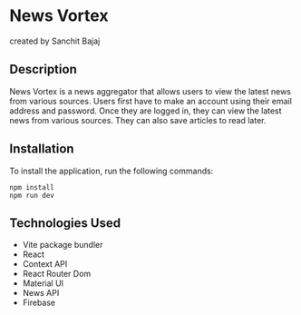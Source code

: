 # News Vortex

created by Sanchit Bajaj

## Description

News Vortex is a news aggregator that allows users to view the latest news from various sources. Users first have to make an account using their email address and password. Once they are logged in, they can view the latest news from various sources. They can also save articles to read later.

## Installation

To install the application, run the following commands:

```
npm install
npm run dev
```

## Technologies Used

- Vite package bundler
- React
- Context API
- React Router Dom
- Material UI
- News API
- Firebase
